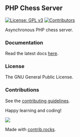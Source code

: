 ## PHP Chess Server

[![License: GPL v3](https://img.shields.io/badge/License-GPL%20v3-blue.svg)](https://www.gnu.org/licenses/gpl-3.0)
[![Contributors](https://img.shields.io/github/contributors/chesslablab/chess-server)](https://github.com/chesslablab/chess-server/graphs/contributors)

Asynchronous PHP chess server.

### Documentation

Read the latest docs [here](https://chess-server.docs.chesslablab.org/).

### License

The GNU General Public License.

### Contributions

See the [contributing guidelines](https://github.com/chesslablab/chess-server/blob/master/CONTRIBUTING.md).

Happy learning and coding!

<a href="https://github.com/chesslablab/chess-server/graphs/contributors">
  <img src="https://contrib.rocks/image?repo=chesslablab/chess-server" />
</a>

Made with [contrib.rocks](https://contrib.rocks).
